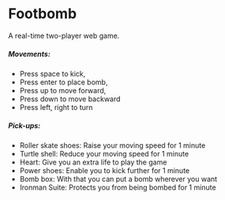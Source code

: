 # Footbomb

A real-time two-player web game.

##### Movements: 
+ Press space to kick, 
+ Press enter to place bomb,
+ Press up to move forward, 
+ Press down to move backward
+ Press left, right to turn

##### Pick-ups:
+ Roller skate shoes: Raise your moving speed for 1 minute
+ Turtle shell: Reduce your moving speed for 1 minute
+ Heart: Give you an extra life to play the game
+ Power shoes: Enable you to kick further for 1 minute
+ Bomb box: With that you can put a bomb wherever you want
+ Ironman Suite: Protects you from being bombed for 1 minute
